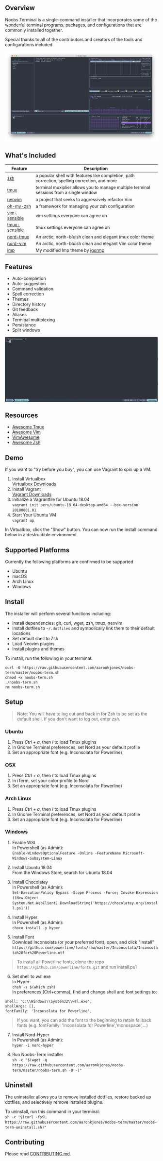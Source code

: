 ## Overview
Noobs Terminal is a single-command installer that incorporates some of the wonderful terminal programs, packages, and configurations that are commonly installed together.  

Special thanks to all of the contributors and creators of the tools and configurations included.

![](docs/_media/preview.png)

## What's Included
| Feature | Description |
| --- | --- |
| [zsh](https://en.wikipedia.org/wiki/Z_shell) | a popular shell with features like completion, path correction, spelling correction, and more |
| [tmux](https://github.com/tmux/tmux) | terminal muxiplier allows you to manage multiple terminal sessions from a single window |
| [neovim](https://neovim.io/) | a project that seeks to aggressively refactor Vim |
| [oh-my-zsh](https://github.com/robbyrussell/oh-my-zsh) | a framework for managing your zsh configuration |
| [vim-sensible](https://github.com/tpope/vim-sensible) | vim settings everyone can agree on  
| [tmux-sensible](https://github.com/tmux-plugins/tmux-sensible) | tmux settings everyone can agree on |
| [nord-tmux](https://github.com/arcticicestudio/nord-tmux) | An arctic, north-bluish clean and elegant tmux color theme |
| [nord-vim](https://github.com/arcticicestudio/nord-vim) | An arctic, north-bluish clean and elegant Vim color theme 
| [imp](https://github.com/aaronkjones/Imp) | My modified Imp theme by [igormp](https://github.com/igormp/Imp) | 

## Features
* Auto-completion
* Auto-suggestion
* Command validation
* Spell correction
* Themes
* Directory history
* Git feedback
* Aliases
* Terminal multiplexing
* Persistance
* Split windows

![](docs/_media/zsh-autocompletion-suggestion.gif)

## Resources
* [Awesome Tmux](https://github.com/rothgar/awesome-tmux)  
* [Awesome Vim](https://github.com/akrawchyk/awesome-vim)  
* [VimAwesome](https://vimawesome.com)  
* [Awesome Zsh](https://github.com/unixorn/awesome-zsh-plugins)  

## Demo
If you want to "try before you buy", you can use Vagrant to spin up a VM.

1. Install Virtualbox  
[Virtualbox Downloads](https://www.virtualbox.org/wiki/Downloads)  
2. Install Vagrant  
[Vagrant Downloads](https://www.vagrantup.com/downloads.html)  
3. Initialize a Vagrantfile for Ubuntu 18.04  
```vagrant init peru/ubuntu-18.04-desktop-amd64 --box-version 20180801.01```  
4. Start Your Ubuntu VM  
```vagrant up```  

In Virtualbox, click the "Show" button. You can now run the install command below in a destructible environment.

## Supported Platforms
Currently the following platforms are confirmed to be supported
* Ubuntu
* macOS
* Arch Linux
* Windows

## Install
The installer will perform several functions including:
* Install dependencies: git, curl, wget, zsh, tmux, neovim  
* Install dotfiles to `~/.dotfiles` and symbolically link them to their default locations  
* Set default shell to Zsh  
* Load Neovim plugins  
* Install plugins and themes  

To install, run the following in your terminal:  
```
curl -O https://raw.githubusercontent.com/aaronkjones/noobs-term/master/noobs-term.sh
chmod +x noobs-term.sh
./noobs-term.sh
rm noobs-term.sh
```  


## Setup
> Note: You will have to log out and back in for Zsh to be set as the default shell. If you don't want to log out, enter *zsh*.

### Ubuntu

1. Press *Ctrl* + *a*, then *I* to load Tmux plugins
2. In Gnome Terminal preferences, set Nord as your default profile
3. Set an appropriate font (e.g. Inconsolata for Powerline)

### OSX

1. Press *Ctrl* + *a*, then *I* to load Tmux plugins
2. In iTerm, set your color profile to Nord
3. Set an appropriate font (e.g. Inconsolata for Powerline)

### Arch Linux

1. Press *Ctrl* + *a*, then *I* to load Tmux plugins
2. In Gnome Terminal preferences, set Nord as your default profile
3. Set an appropriate font (e.g. Inconsolata for Powerline)

### Windows
1. Enable WSL  
In Powershell (as Admin):  
```Enable-WindowsOptionalFeature -Online -FeatureName Microsoft-Windows-Subsystem-Linux```
2. Install Ubuntu 18.04  
From the Windows Store, search for Ubuntu 18.04

3. Install Chocolatey  
In Powershell (as Admin):  
```Set-ExecutionPolicy Bypass -Scope Process -Force; Invoke-Expression ((New-Object System.Net.WebClient).DownloadString('https://chocolatey.org/install.ps1'))```  

4. Install Hyper  
In Powershell (as Admin):  
```choco install -y hyper```

5. Install Font  
Download Inconsolata (or your preferred font), open, and click "Install"
```https://github.com/powerline/fonts/raw/master/Inconsolata/Inconsolata%20for%20Powerline.otf```
> To install all Powerline fonts, clone the repo ```https://github.com/powerline/fonts.git``` and run install.ps1

6. Set shell to wsl.exe  
In Hyper:  
```chsh -s $(which zsh)```  
In preferences (Ctrl+comma), find and change shell and font settings to:
```
shell: 'C:\\Windows\\System32\\wsl.exe',
shellArgs: [],
fontFamily: 'Inconsolata for Powerline',
```
> If you want, you can add the font to the beginning to retain fallback fonts (e.g. fontFamily: 'Inconsolata for Powerline','monospace',...)

7. Install Nord-Hyper  
In Powershell (as Admin):  
```hyper -i nord-hyper```

8. Run Noobs-Term installer  
```sh -c "$(wget -q https://raw.githubusercontent.com/aaronkjones/noobs-term/master/noobs-term.sh -O -)"``` 

## Uninstall
The uninstaller allows you to remove installed dotfiles, restore backed up dotfiles, and selectively remove installed plugins.  

To uninstall, run this command in your terminal:  
```sh -c "$(curl -fsSL https://raw.githubusercontent.com/aaronkjones/noobs-term/master/noobs-term-uninstall.sh)"```

## Contributing
Please read [CONTRIBUTING.md](https://github.com/aaronkjones/noobs-term/blob/master/CONTRIBUTING.md). 